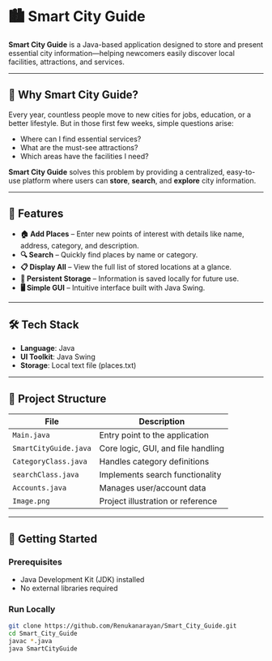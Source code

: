 # 🏙️ Smart City Guide

**Smart City Guide** is a Java-based application designed to store and present essential city information—helping newcomers easily discover local facilities, attractions, and services.

---

## 🌟 Why Smart City Guide?

Every year, countless people move to new cities for jobs, education, or a better lifestyle. But in those first few weeks, simple questions arise:

- Where can I find essential services?
- What are the must-see attractions?
- Which areas have the facilities I need?

**Smart City Guide** solves this problem by providing a centralized, easy-to-use platform where users can **store**, **search**, and **explore** city information.

---

## 🚀 Features

- **🏠 Add Places** – Enter new points of interest with details like name, address, category, and description.
- **🔍 Search** – Quickly find places by name or category.
- **📋 Display All** – View the full list of stored locations at a glance.
- **💾 Persistent Storage** – Information is saved locally for future use.
- **🖥️ Simple GUI** – Intuitive interface built with Java Swing.

---

## 🛠️ Tech Stack

- **Language**: Java
- **UI Toolkit**: Java Swing
- **Storage**: Local text file (places.txt)

---

## 📂 Project Structure

| File                  | Description |
|-----------------------|-------------|
| `Main.java`           | Entry point to the application |
| `SmartCityGuide.java` | Core logic, GUI, and file handling |
| `CategoryClass.java`  | Handles category definitions |
| `searchClass.java`    | Implements search functionality |
| `Accounts.java`       | Manages user/account data |
| `Image.png`           | Project illustration or reference |

---

## 🏁 Getting Started

### Prerequisites
- Java Development Kit (JDK) installed
- No external libraries required

### Run Locally
```bash
git clone https://github.com/Renukanarayan/Smart_City_Guide.git
cd Smart_City_Guide
javac *.java
java SmartCityGuide
